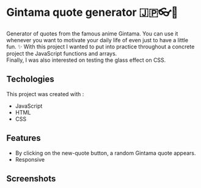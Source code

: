 
# Gintama quote generator :jp::eyeglasses::ice_cream:

Generator of quotes from the famous anime Gintama. 
You can use it whenever you want to motivate your daily life of even just to have a little fun. :sparkles:
With this project I wanted to put into practice throughout a concrete project the JavaScript functions and arrays.  
Finally, I was also interested on testing the glass effect on CSS.

## Techologies

This project was created with : 

* JavaScript
* HTML
* CSS


## Features

- By clicking on the new-quote button, a random Gintama quote appears.
- Responsive

## Screenshots



